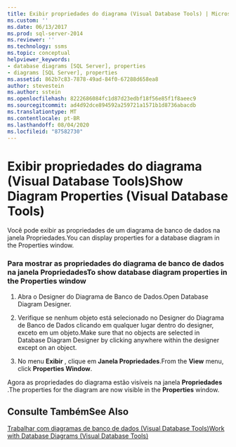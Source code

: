 ```yaml
---
title: Exibir propriedades do diagrama (Visual Database Tools) | Microsoft Docs
ms.custom: ''
ms.date: 06/13/2017
ms.prod: sql-server-2014
ms.reviewer: ''
ms.technology: ssms
ms.topic: conceptual
helpviewer_keywords:
- database diagrams [SQL Server], properties
- diagrams [SQL Server], properties
ms.assetid: 862b7c83-7878-49ad-84f0-67288d658ea8
author: stevestein
ms.author: sstein
ms.openlocfilehash: 8222686084fc1d87d23edbf18f56e85f1f8aeec9
ms.sourcegitcommit: ad4d92dce894592a259721a1571b1d8736abacdb
ms.translationtype: MT
ms.contentlocale: pt-BR
ms.lasthandoff: 08/04/2020
ms.locfileid: "87582730"
---
```

# <a name="show-diagram-properties-visual-database-tools"></a><span data-ttu-id="bbd79-102">Exibir propriedades do diagrama (Visual Database Tools)</span><span class="sxs-lookup"><span data-stu-id="bbd79-102">Show Diagram Properties (Visual Database Tools)</span></span>
  <span data-ttu-id="bbd79-103">Você pode exibir as propriedades de um diagrama de banco de dados na janela Propriedades.</span><span class="sxs-lookup"><span data-stu-id="bbd79-103">You can display properties for a database diagram in the Properties window.</span></span>  
  
### <a name="to-show-database-diagram-properties-in-the-properties-window"></a><span data-ttu-id="bbd79-104">Para mostrar as propriedades do diagrama de banco de dados na janela Propriedades</span><span class="sxs-lookup"><span data-stu-id="bbd79-104">To show database diagram properties in the Properties window</span></span>  
  
1.  <span data-ttu-id="bbd79-105">Abra o Designer do Diagrama de Banco de Dados.</span><span class="sxs-lookup"><span data-stu-id="bbd79-105">Open Database Diagram Designer.</span></span>  
  
2.  <span data-ttu-id="bbd79-106">Verifique se nenhum objeto está selecionado no Designer do Diagrama de Banco de Dados clicando em qualquer lugar dentro do designer, exceto em um objeto.</span><span class="sxs-lookup"><span data-stu-id="bbd79-106">Make sure that no objects are selected in Database Diagram Designer by clicking anywhere within the designer except on an object.</span></span>  
  
3.  <span data-ttu-id="bbd79-107">No menu **Exibir** , clique em **Janela Propriedades**.</span><span class="sxs-lookup"><span data-stu-id="bbd79-107">From the **View** menu, click **Properties Window**.</span></span>  
  
 <span data-ttu-id="bbd79-108">Agora as propriedades do diagrama estão visíveis na janela **Propriedades** .</span><span class="sxs-lookup"><span data-stu-id="bbd79-108">The properties for the diagram are now visible in the **Properties** window.</span></span>  
  
## <a name="see-also"></a><span data-ttu-id="bbd79-109">Consulte Também</span><span class="sxs-lookup"><span data-stu-id="bbd79-109">See Also</span></span>  
 [<span data-ttu-id="bbd79-110">Trabalhar com diagramas de banco de dados &#40;Visual Database Tools&#41;</span><span class="sxs-lookup"><span data-stu-id="bbd79-110">Work with Database Diagrams &#40;Visual Database Tools&#41;</span></span>](visual-database-tools.md)  
  
  
